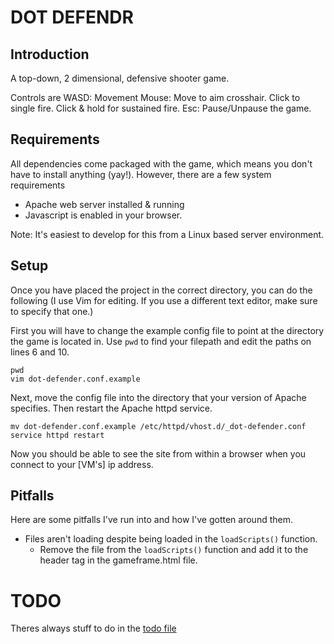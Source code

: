 # DOT DEFENDR

## Introduction

A top-down, 2 dimensional, defensive shooter game.

Controls are
    WASD: Movement
    Mouse:
        Move to aim crosshair.
        Click to single fire.
        Click & hold for sustained fire.
    Esc:
        Pause/Unpause the game.

## Requirements

All dependencies come packaged with the game,
which means you don't have to install anything (yay!).
However, there are a few system requirements

- Apache web server installed & running
- Javascript is enabled in your browser.

Note: It's easiest to develop for this from a Linux based server environment.

## Setup

Once you have placed the project in the correct directory,
you can do the following (I use Vim for editing. If you use
a different text editor, make sure to specify that one.)

First you will have to change the example config file to point
at the directory the game is located in. Use `pwd` to find your
filepath and edit the paths on lines 6 and 10.

    pwd
    vim dot-defender.conf.example

Next, move the config file into the directory that your version
of Apache specifies. Then restart the Apache httpd service.

    mv dot-defender.conf.example /etc/httpd/vhost.d/_dot-defender.conf
    service httpd restart

Now you should be able to see the site from within a browser
when you connect to your [VM's] ip address.

## Pitfalls

Here are some pitfalls I've run into and how I've gotten around them.

- Files aren't loading despite being loaded in the `loadScripts()` function.
    - Remove the file from the `loadScripts()` function and add it to the header tag in the gameframe.html file.

# TODO

Theres always stuff to do in the [todo file](TODO.md)

